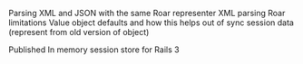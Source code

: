 Parsing XML and JSON with the same Roar representer
XML parsing Roar limitations
Value object defaults and how this helps out of sync session data (represent from old version of object)

Published
In memory session store for Rails 3